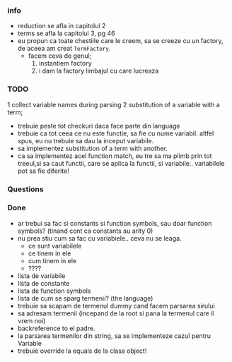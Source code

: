 ### info
- reduction se afla in capitolul 2
- terms se afla la capitolul 3, pg 46
- eu propun ca toate chestiile care le creem, sa se creeze cu un factory, de aceea am creat `TermFactory`.
	- facem ceva de genul; 
		1. instantiem factory 
		2. i dam la factory limbajul cu care lucreaza
	
	
### TODO
1 collect variable names during parsing
2 substitution of a variable with a term;

- trebuie peste tot checkuri daca face parte din language
- trebuie ca tot ceea ce nu este functie, sa fie cu nume variabil. altfel spus, eu nu trebuie sa dau la inceput variabile.
- sa implementez substitution of a term with another.
- ca sa implementez acel function match, eu tre sa ma plimb prin tot treeul,si sa caut functii, care se aplica la functii, si variabile.. variabilele pot sa fie diferite!

### Questions

	
### Done
- ar trebui sa fac si constants si function symbols, sau doar function symbols? (tinand cont ca constants au arity 0)
- nu prea stiu cum sa fac cu variabiele.. ceva nu se leaga.
	- ce sunt variabilele
	- ce tinem in ele
	- cum tinem in ele
	- ????
- lista de variabile
- lista de constante
- lista de function symbols
- lista de cum se sparg termenii? (the language)
- trebuie sa scapam de termenul dummy cand facem parsarea sirului
- sa adresam termenii (incepand de la root si pana la termenul care il vrem noi)
- backreference to el padre.
- la parsarea termenilor din string, sa se implementeze cazul pentru Variable
- trebuie override la equals de la clasa object!
